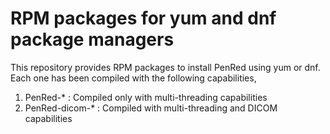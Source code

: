 # RPM packages for yum and dnf package managers

This repository provides RPM packages to install PenRed using yum or dnf. Each one has been
compiled with the following capabilities,

1. PenRed-* : Compiled only with multi-threading capabilities
2. PenRed-dicom-* : Compiled with multi-threading and DICOM capabilities

